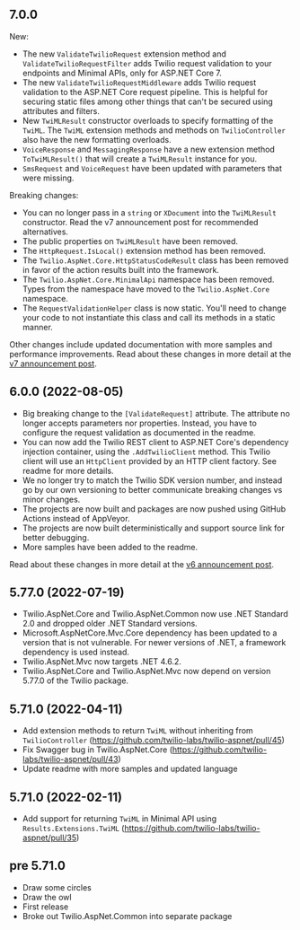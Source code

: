## 7.0.0
New:
- The new `ValidateTwilioRequest` extension method and `ValidateTwilioRequestFilter` adds Twilio request validation to your endpoints and Minimal APIs, only for ASP.NET Core 7.
- The new `ValidateTwilioRequestMiddleware` adds Twilio request validation to the ASP.NET Core request pipeline. This is helpful for securing static files among other things that can't be secured using attributes and filters.
- New `TwiMLResult` constructor overloads to specify formatting of the `TwiML`. The `TwiML` extension methods and methods on `TwilioController` also have the new formatting overloads.
- `VoiceResponse` and `MessagingResponse` have a new extension method `ToTwiMLResult()` that will create a `TwiMLResult` instance for you.
- `SmsRequest` and `VoiceRequest` have been updated with parameters that were missing.

Breaking changes:
- You can no longer pass in a `string` or `XDocument` into the `TwiMLResult` constructor. Read the v7 announcement post for recommended alternatives.
- The public properties on `TwiMLResult` have been removed.
- The `HttpRequest.IsLocal()` extension method has been removed.
- The `Twilio.AspNet.Core.HttpStatusCodeResult` class has been removed in favor of the action results built into the framework.
- The `Twilio.AspNet.Core.MinimalApi` namespace has been removed. Types from the namespace have moved to the `Twilio.AspNet.Core` namespace.
- The `RequestValidationHelper` class is now static. You'll need to change your code to not instantiate this class and call its methods in a static manner.

Other changes include updated documentation with more samples and performance improvements.
Read about these changes in more detail at the [v7 announcement post](https://www.twilio.com/blog/whats-new-in-twilio-helper-library-for-aspnet-v7).

## 6.0.0 (2022-08-05)
- Big breaking change to the `[ValidateRequest]` attribute. The attribute no longer accepts parameters nor properties. Instead, you have to configure the request validation as documented in the readme.
- You can now add the Twilio REST client to ASP.NET Core's dependency injection container, using the `.AddTwilioClient` method. This Twilio client will use an `HttpClient` provided by an HTTP client factory. See readme for more details.
- We no longer try to match the Twilio SDK version number, and instead go by our own versioning to better communicate breaking changes vs minor changes.
- The projects are now built and packages are now pushed using GitHub Actions instead of AppVeyor.
- The projects are now built deterministically and support source link for better debugging.
- More samples have been added to the readme.

Read about these changes in more detail at the [v6 announcement post](https://www.twilio.com/blog/whats-new-in-twilio-helper-library-for-aspnet-v6). 

## 5.77.0 (2022-07-19)
- Twilio.AspNet.Core and Twilio.AspNet.Common now use .NET Standard 2.0 and dropped older .NET Standard versions.
- Microsoft.AspNetCore.Mvc.Core dependency has been updated to a version that is not vulnerable. For newer versions of .NET, a framework dependency is used instead.
- Twilio.AspNet.Mvc now targets .NET 4.6.2.
- Twilio.AspNet.Core and Twilio.AspNet.Mvc now depend on version 5.77.0 of the Twilio package.

## 5.71.0 (2022-04-11)
- Add extension methods to return `TwiML` without inheriting from `TwilioController` (https://github.com/twilio-labs/twilio-aspnet/pull/45)
- Fix Swagger bug in Twilio.AspNet.Core (https://github.com/twilio-labs/twilio-aspnet/pull/43)
- Update readme with more samples and updated language

## 5.71.0 (2022-02-11)
- Add support for returning `TwiML` in Minimal API using `Results.Extensions.TwiML` (https://github.com/twilio-labs/twilio-aspnet/pull/35)

## pre 5.71.0
- Draw some circles
- Draw the owl
- First release
- Broke out Twilio.AspNet.Common into separate package
